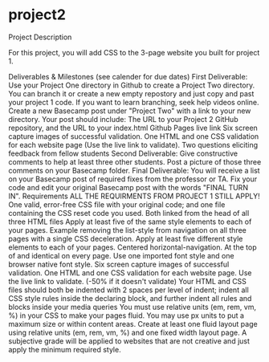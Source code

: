 # project2
Project Description

For this project, you will add CSS to the 3-page website you built for project 1.

Deliverables & Milestones (see calender for due dates)
First Deliverable: Use your Project One directory in Github to create a Project Two directory. You can branch it or create a new empty repostory and just copy and past your project 1 code. If you want to learn branching, seek help videos online. Create a new Basecamp post under "Project Two" with a link to your new directory. Your post should include:
The URL to your Project 2 GitHub repository, and the URL to your index.html Github Pages live link
Six screen capture images of successful validation. One HTML and one CSS validation for each website page (Use the live link to validate).
Two questions eliciting feedback from fellow students
Second Deliverable: Give constructive comments to help at least three other students. Post a picture of those three comments on your Basecamp folder.
Final Deliverable: You will receive a list on your Basecamp post of required fixes from the professor or TA. Fix your code and edit your original Basecamp post with the words "FINAL TURN IN".
Requirements
ALL THE REQUIRMENTS FROM PROJECT 1 STILL APPLY!
One valid, error-free CSS file with your original code; and one file containing the CSS reset code you used. Both linked from the head of all three HTML files
Apply at least five of the same style elements to each of your pages. Example removing the list-style from navigation on all three pages with a single CSS deceleration.
Apply at least five different style elements to each of your pages.
Centered horizontal-navigation. At the top of and identical on every page.
Use one imported font style and one browser native font style.
Six screen capture images of successful validation. One HTML and one CSS validation for each website page. Use the live link to validate. (-50% if it doesn't validate)
Your HTML and CSS files should both be indented with 2 spaces per level of indent; indent all CSS style rules inside the declaring block, and further indent all rules and blocks inside your media queries
You must use relative units (em, rem, vm, %) in your CSS to make your pages fluid. You may use px units to put a maximum size or within content areas.
Create at least one fluid layout page using relative units (em, rem, vm, %) and one fixed width layout page.
A subjective grade will be applied to websites that are not creative and just apply the minimum required style.
